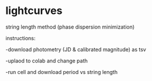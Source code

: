 # lightcurves
string length method
(phase dispersion minimization)

instructions: 

-download photometry (JD & calibrated magnitude) as tsv

-uplaod to colab and change path

-run cell and download period vs string length
